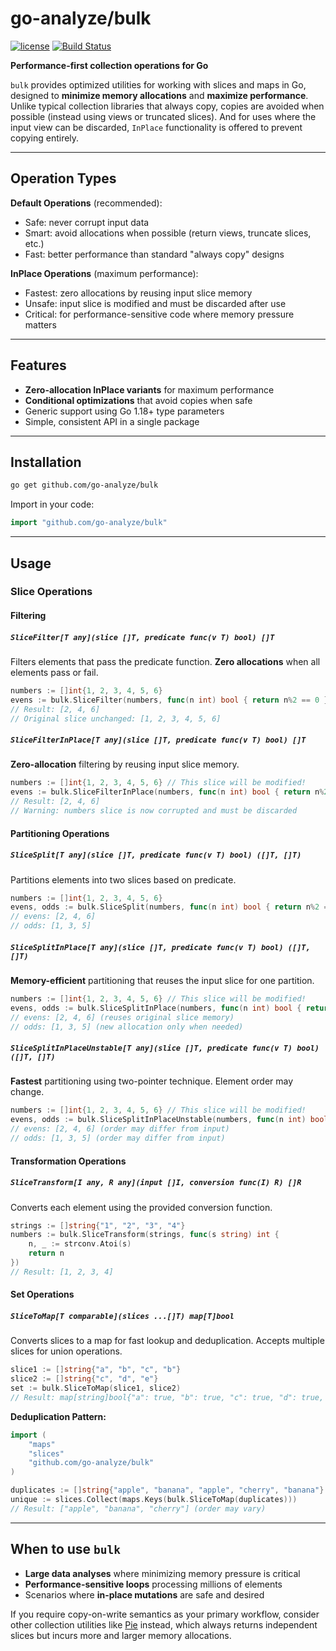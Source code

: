 # go-analyze/bulk

[![license](https://img.shields.io/badge/license-MIT-blue.svg)](https://github.com/go-analyze/charts/blob/master/LICENSE)
[![Build Status](https://github.com/go-analyze/bulk/actions/workflows/tests-main.yml/badge.svg)](https://github.com/go-analyze/bulk/actions/workflows/tests-main.yml)

**Performance-first collection operations for Go**

`bulk` provides optimized utilities for working with slices and maps in Go, designed to **minimize memory allocations** and **maximize performance**. Unlike typical collection libraries that always copy, copies are avoided when possible (instead using views or truncated slices). And for uses where the input view can be discarded, `InPlace` functionality is offered to prevent copying entirely.

---

## Operation Types

**Default Operations** (recommended):
- Safe: never corrupt input data
- Smart: avoid allocations when possible (return views, truncate slices, etc.)
- Fast: better performance than standard "always copy" designs

**InPlace Operations** (maximum performance):
- Fastest: zero allocations by reusing input slice memory
- Unsafe: input slice is modified and must be discarded after use
- Critical: for performance-sensitive code where memory pressure matters

---

## Features

* **Zero-allocation InPlace variants** for maximum performance
* **Conditional optimizations** that avoid copies when safe
* Generic support using Go 1.18+ type parameters
* Simple, consistent API in a single package

---

## Installation

```bash
go get github.com/go-analyze/bulk
```

Import in your code:

```go
import "github.com/go-analyze/bulk"
```

---

## Usage

### Slice Operations

#### Filtering

##### `SliceFilter[T any](slice []T, predicate func(v T) bool) []T`
Filters elements that pass the predicate function. **Zero allocations** when all elements pass or fail.

```go
numbers := []int{1, 2, 3, 4, 5, 6}
evens := bulk.SliceFilter(numbers, func(n int) bool { return n%2 == 0 })
// Result: [2, 4, 6]
// Original slice unchanged: [1, 2, 3, 4, 5, 6]
```

##### `SliceFilterInPlace[T any](slice []T, predicate func(v T) bool) []T`
**Zero-allocation** filtering by reusing input slice memory.

```go
numbers := []int{1, 2, 3, 4, 5, 6} // This slice will be modified!
evens := bulk.SliceFilterInPlace(numbers, func(n int) bool { return n%2 == 0 })
// Result: [2, 4, 6]
// Warning: numbers slice is now corrupted and must be discarded
```

#### Partitioning Operations

##### `SliceSplit[T any](slice []T, predicate func(v T) bool) ([]T, []T)`
Partitions elements into two slices based on predicate.

```go
numbers := []int{1, 2, 3, 4, 5, 6}
evens, odds := bulk.SliceSplit(numbers, func(n int) bool { return n%2 == 0 })
// evens: [2, 4, 6]
// odds: [1, 3, 5]
```

##### `SliceSplitInPlace[T any](slice []T, predicate func(v T) bool) ([]T, []T)`
**Memory-efficient** partitioning that reuses the input slice for one partition.

```go
numbers := []int{1, 2, 3, 4, 5, 6} // This slice will be modified!
evens, odds := bulk.SliceSplitInPlace(numbers, func(n int) bool { return n%2 == 0 })
// evens: [2, 4, 6] (reuses original slice memory)
// odds: [1, 3, 5] (new allocation only when needed)
```

##### `SliceSplitInPlaceUnstable[T any](slice []T, predicate func(v T) bool) ([]T, []T)`
**Fastest** partitioning using two-pointer technique. Element order may change.

```go
numbers := []int{1, 2, 3, 4, 5, 6} // This slice will be modified!
evens, odds := bulk.SliceSplitInPlaceUnstable(numbers, func(n int) bool { return n%2 == 0 })
// evens: [2, 4, 6] (order may differ from input)
// odds: [1, 3, 5] (order may differ from input)
```

#### Transformation Operations

##### `SliceTransform[I any, R any](input []I, conversion func(I) R) []R`
Converts each element using the provided conversion function.

```go
strings := []string{"1", "2", "3", "4"}
numbers := bulk.SliceTransform(strings, func(s string) int {
    n, _ := strconv.Atoi(s)
    return n
})
// Result: [1, 2, 3, 4]
```

#### Set Operations

##### `SliceToMap[T comparable](slices ...[]T) map[T]bool`
Converts slices to a map for fast lookup and deduplication. Accepts multiple slices for union operations.

```go
slice1 := []string{"a", "b", "c", "b"}
slice2 := []string{"c", "d", "e"}
set := bulk.SliceToMap(slice1, slice2)
// Result: map[string]bool{"a": true, "b": true, "c": true, "d": true, "e": true}
```

**Deduplication Pattern:**
```go
import (
    "maps"
    "slices"
    "github.com/go-analyze/bulk"
)

duplicates := []string{"apple", "banana", "apple", "cherry", "banana"}
unique := slices.Collect(maps.Keys(bulk.SliceToMap(duplicates)))
// Result: ["apple", "banana", "cherry"] (order may vary)
```

---

## When to use `bulk`

* **Large data analyses** where minimizing memory pressure is critical
* **Performance-sensitive loops** processing millions of elements
* Scenarios where **in-place mutations** are safe and desired

If you require copy-on-write semantics as your primary workflow, consider other collection utilities like [Pie](https://github.com/elliotchance/pie) instead, which always returns independent slices but incurs more and larger memory allocations.
